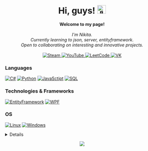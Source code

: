 <h1 align="center">Hi, guys! <img src="https://github.com/wervlad/wervlad/assets/24524555/766d336d-b87d-44ba-807c-c51de2bc6b4d" width="28px" alt="👋"></h1>

<p align="center">
    <b>Welcome to my page!</b><br><br>
    <i>
        I'm Nikita.<br>
        Currently learning to json, server, entityframework.<br>
        Open to collaborating on interesting and innovative projects.<br>
    </i><br>
    <a href="https://steamcommunity.com/id/Koksmen">
        <img src="https://img.shields.io/badge/Steam-darkblue?style=flat-square&logo=steam" alt="Steam">
    </a>
    <a href="https://www.youtube.com/@rinshima">
        <img src="https://img.shields.io/badge/YouTube-red?style=flat-square&logo=YouTube" alt="YouTube">
    </a>
    <a href="https://leetcode.com/KoksMen">
        <img src="https://img.shields.io/badge/LeetCode-yellow?style=flat-square&logo=leetcode" alt="LeetCode">
    </a>
    <a href="https://vk.com/xxkoksmenxx">
        <img src="https://img.shields.io/badge/VK-blue?style=flat-square&logo=vk" alt="VK">
    </a>
</p>

### Languages
[![C#](https://img.shields.io/badge/csharp-black?style=for-the-badge&logo=csharp)](https://github.com/KoksMen)
[![Python](https://img.shields.io/badge/python-black?style=for-the-badge&logo=python)](https://github.com/KoksMen)
[![JavaSctipt](https://img.shields.io/badge/javascript-black?style=for-the-badge&logo=javascript)](https://github.com/KoksMen)
[![SQL](https://img.shields.io/badge/sql-black?style=for-the-badge&logo=mysql)](https://github.com/KoksMen)

### Technologies & Frameworks
[![EntityFramework](https://img.shields.io/badge/EntityFramework-black?style=for-the-badge&logo=EntityFramework)](https://github.com/KoksMen)
[![WPF](https://img.shields.io/badge/WPF-black?style=for-the-badge&logo=WPF)](https://github.com/KoksMen)

### OS
[![Linux](https://img.shields.io/badge/linux-black?style=for-the-badge&logo=Linux)](https://github.com/KoksMen)
[![Windows](https://img.shields.io/badge/Windows-black?style=for-the-badge&logo=Windows)](https://github.com/KoksMen)

<details>
<p align="center">
  <a href="https://github.com/KoksMen">
    <img src="https://github-profile-summary-cards.vercel.app/api/cards/profile-details?username=KoksMen&theme=transparent" />
  </a>
  <a href="https://github.com/KoksMen">
    <img src="https://github-readme-streak-stats.herokuapp.com/?user=KoksMen&hide_border=true&card_width=338&theme=transparent" />
  </a>
  <a href="https://github.com/KoksMen">
    <img src="http://github-profile-summary-cards.vercel.app/api/cards/stats?username=KoksMen&theme=transparent" />
  </a>
  <a href="https://github.com/KoksMen">
    <img src="https://github-readme-stats.vercel.app/api/top-langs/?username=KoksMen&langs_count=10&exclude_repo=&hide=jupyter%20notebook,vim%20script,cmake,makefile,batchfile,emacs%20lisp,css,html&layout=default&card_width=699&hide_border=true&theme=transparent" />
  </a>
</p>
</details>

<p align="center">
  <a href="https://github.com/KoksMen">
    <img src="https://komarev.com/ghpvc/?username=wervlad&color=blue&style=flat)" />
  </a>
</p>
<!--

- 👋 Hi, I’m @KoksMen
- 👀 I’m interested in C#, Python
- 🌱 I’m currently learning C#
- 📫 How to reach me xxrinshimaxx@gmail.com
- ✨ I am currently working on Koks-PM-V3
-->



<!---
KoksMen/KoksMen is a ✨ special ✨ repository because its `README.md` (this file) appears on your GitHub profile.
You can click the Preview link to take a look at your changes.
--->
